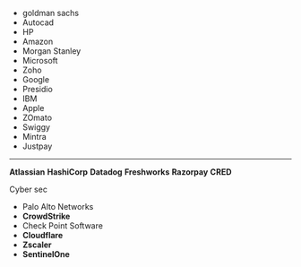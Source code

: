 
- goldman sachs
- Autocad
- HP
- Amazon
- Morgan Stanley
- Microsoft
- Zoho
- Google
- Presidio
- IBM
- Apple
- ZOmato
- Swiggy
- Mintra
- Justpay

---
**Atlassian**
**HashiCorp**
**Datadog**
**Freshworks**
**Razorpay**
**CRED**



Cyber sec

- Palo Alto Networks
- **CrowdStrike**
- Check Point Software
- **Cloudflare**
- **Zscaler**
- **SentinelOne**

